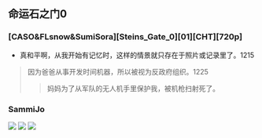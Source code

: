 ## 命运石之门0
### [CASO&FLsnow&SumiSora][Steins_Gate_0][01][CHT][720p]
- 真和平啊，从我开始有记忆时，这样的情景就只存在于照片或记录里了。1215
>因为爸爸从事开发时间机器，所以被视为反政府组织。1225
>>妈妈为了从军队的无人机手里保护我，被机枪扫射死了。

### SammiJo
![](https://i9.fuskator.com/large/b-CeubcmoPG/Nonnude-Sammi-JO-with-Pierced-Nipple-Wearing-Gloves-10.jpg)
![](https://i9.fuskator.com/large/b-CeubcmoPG/Nonnude-Sammi-JO-with-Pierced-Nipple-Wearing-Gloves-12.jpg)
![](https://i9.fuskator.com/large/b-CeubcmoPG/Nonnude-Sammi-JO-with-Pierced-Nipple-Wearing-Gloves-15.jpg)